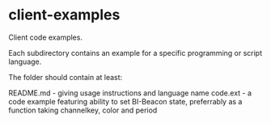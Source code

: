 # client-examples
Client code examples.

Each subdirectory contains an example for a specific programming or script language.

The folder should contain at least:

  README.md - giving usage instructions and language name
  code.ext  - a code example featuring ability to set BI-Beacon state,
              preferrably as a function taking channelkey, color and period
